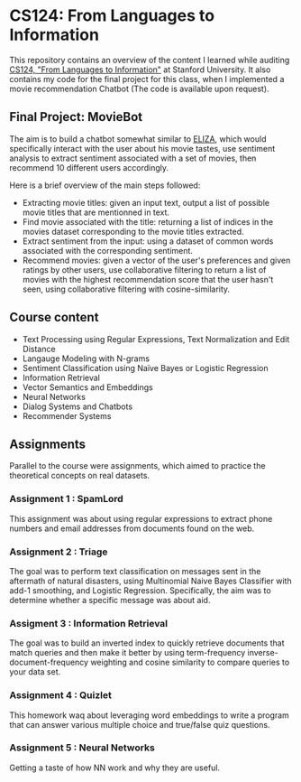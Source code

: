 # CS124: From Languages to Information 
This repository contains an overview of the content I learned while auditing [CS124, "From Languages to Information"](https://web.stanford.edu/class/cs124/) at Stanford University. It also contains my code for the final project for this class, when I implemented a movie recommendation Chatbot (The code is available upon request). 

## Final Project: MovieBot

The aim is to build a chatbot somewhat similar to [ELIZA](https://en.wikipedia.org/wiki/ELIZA), which would specifically interact with the user about his movie tastes, use sentiment analysis to extract sentiment associated with a set of movies, then recommend 10 different users accordingly. 

Here is a brief overview of the main steps followed: 
- Extracting movie titles: given an input text, output a list of possible movie titles that are mentionned in text. 
- Find movie associated with the title: returning a list of indices in the movies dataset corresponding to the movie titles extracted. 
- Extract sentiment from the input: using a dataset of common words associated with the corresponding sentiment. 
- Recommend movies: given a vector of the user's preferences and given ratings by other users, use collaborative filtering to return a list of movies with the highest recommendation score that the user hasn't seen, using collaborative filtering with cosine-similarity. 

## Course content

- Text Processing using Regular Expressions, Text Normalization and Edit Distance
- Langauge Modeling with N-grams
- Sentiment Classification using Naïve Bayes or Logistic Regression
- Information Retrieval 
- Vector Semantics and Embeddings 
- Neural Networks 
- Dialog Systems and Chatbots 
- Recommender Systems 

## Assignments 

Parallel to the course were assignments, which aimed to practice the theoretical concepts on real datasets. 

### Assignment 1 : SpamLord 
This assignment was about using regular expressions to extract phone numbers and email addresses from documents found on the web. 

### Assignment 2 : Triage 
The goal was to perform text classification on messages sent in the aftermath of natural disasters, using Multinomial Naive Bayes Classifier with add-1 smoothing, and Logistic Regression. Specifically, the aim was to determine whether a specific message was about aid. 

### Assigment 3 : Information Retrieval 
The goal was to build an inverted index to quickly retrieve documents that match queries and then make it better by using term-frequency inverse-document-frequency weighting and cosine similarity to compare queries to your data set. 

### Assignment 4 : Quizlet 
This homework waq about leveraging word embeddings to write a program that can answer various multiple choice and true/false quiz questions.

### Assignment 5 : Neural Networks 
Getting a taste of how NN work and why they are useful. 


 

 
